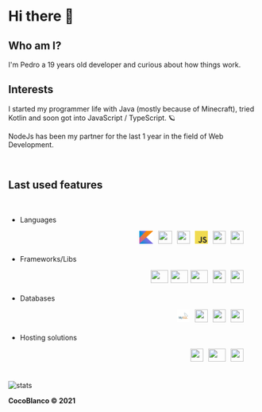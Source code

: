 # Hi there 👋

## Who am I?
I'm Pedro a 19 years old developer and curious about how things work.

## Interests

I started my programmer life with Java (mostly because of Minecraft), tried Kotlin and soon got into JavaScript / TypeScript. 🪐

NodeJs has been my partner for the last 1 year in the field of Web Development.

<br />

## Last used features

<br />
	
* Languages

<!--C-->
[<img style="padding-right: 30px;" align="right" width="26px" height="26px" src="https://cdn.iconscout.com/icon/free/png-512/c-programming-569564.png" />][tip]

<!--BASH-->
[<img style="padding-right: 10px" align="right" width="26px" height="26px" src="https://img2.gratispng.com/20180808/ytw/kisspng-bash-shell-script-bourne-shell-scripting-language-create-and-delete-files-and-folders-in-bash-from-5b6ab0e6d589e2.2952756215337187588747.jpg" />][tip]
	
<!--Javascript-->
[<img style="padding-right: 10px" align="right" width="26px" height="26px" src="https://raw.githubusercontent.com/github/explore/80688e429a7d4ef2fca1e82350fe8e3517d3494d/topics/javascript/javascript.png" />][tip]
	
<!--TypeScript-->
[<img style="padding-right: 10px" align="right" width="26px" height="26px" src="https://upload.wikimedia.org/wikipedia/commons/4/4c/Typescript_logo_2020.svg" />][tip]

<!--Java-->
[<img style="padding-right: 10px;" align="right" width="28px" height="26px" src="https://icon-library.com/images/java-icon-png/java-icon-png-15.jpg" />][tip]
	
<!--Kotlin-->
[<img style="padding-right: 10px;" align="right" width="28px" height="26px" src="https://raw.githubusercontent.com/github/explore/80688e429a7d4ef2fca1e82350fe8e3517d3494d/topics/kotlin/kotlin.png" />][tip]

<br />
<br />

* Frameworks/Libs


<!--Spigot-->
[<img style="padding-right: 30px;" align="right" width="26px" height="26px" src="https://avatars.githubusercontent.com/u/4350249?s=280&v=4" />][tip]

<!--Prisma-->
[<img style="padding-right: 10px;" align="right" width="26px" height="26px" src="https://img.stackshare.io/service/8680/Logo_Symbol_White.jpg" />][tip]

	
<!--Express-->
[<img style="padding-right: 10px;" align="right" width="35px" height="26px" src="https://w7.pngwing.com/pngs/846/87/png-transparent-mean-solution-stack-express-js-node-js-javascript-github-text-trademark-logo.png" />][tip]
	
	
<!--React-->
[<img style="padding-right: 5px;" align="right" width="35px" height="26px" src="https://upload.wikimedia.org/wikipedia/commons/thumb/a/a7/React-icon.svg/1200px-React-icon.svg.png" />][tip]


<!--NextJS-->
[<img style="padding-right: 5px;" align="right" width="35px" height="26px" src="https://i.imgur.com/tzqBcHT.png" />][tip]
	
<br />
<br />
	
	
* Databases 

	
<!--Sqlite-->
[<img style="padding-right: 30px;" align="right" width="26px" height="26px" src="https://upload.wikimedia.org/wikipedia/commons/thumb/3/38/SQLite370.svg/1200px-SQLite370.svg.png" />][tip]
	
	
<!--FireBase-->
[<img style="padding-right: 10px;" align="right" width="26px" height="26px" src="https://www.gstatic.com/devrel-devsite/prod/v4251591579db922dac0056a2ec747cd3fa6624bdaa65e07557e166abd8873a1f/firebase/images/touchicon-180.png" />][tip]
	
<!--MongoDB-->
[<img style="padding-right: 10px;" align="right" width="26px" height="26px" src="https://s3.amazonaws.com//beta-img.b2bstack.net/uploads/production/product/product_image/1571/mongoDB.jfif" />][tip]
	
<!--Mysql-->
[<img style="padding-right: 10px;" align="right" width="26px" height="26px" src="https://raw.githubusercontent.com/github/explore/80688e429a7d4ef2fca1e82350fe8e3517d3494d/topics/mysql/mysql.png" />][tip]

	
<br />
<br />
	
	
* Hosting solutions 
	
<!--Oracle-->
  [<img style="padding-right: 30px;" align="right" width="26px" height="26px" src="https://www.datacenterplanet.com/wp-content/uploads/2021/02/oracle-cloud-logo.jpg" />][tip]
	
<!--Azure-->
  [<img style="padding-right: 10px;" align="right" width="35px" height="26px" src="https://www.conseil3d.com/wp-content/uploads/2021/06/logo-microsoft-cloud-azure-png.png" />][tip]
	
<!--Vecel-->
  [<img style="padding-right: 10px;" align="right" width="26px" height="26px" src="https://assets.pipedream.net/s.v0/app_1xohRm/logo/orig?__acb=d951ffab3b92c8f4fa035ee397dbcb30&__fcb=7054269425066562" />][tip]
	
<br />
<br />
<br />

<p align="center">
	
![stats][g-status]
</p>

**CocoBlanco © 2021**


[tip]: #

<!--Discord-badge-->
[d-badge]: https://img.shields.io/discord/731418677877932082?label=Join%20discord&logo=discord&style=social

<!--Github-status-->
[g-status]: https://github-readme-stats.vercel.app/api?username=Pedromdsn&show_icons=true&theme=dark&count_private
